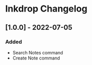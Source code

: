 # Inkdrop Changelog

## [1.0.0] - 2022-07-05

### Added

- Search Notes command
- Create Note command

